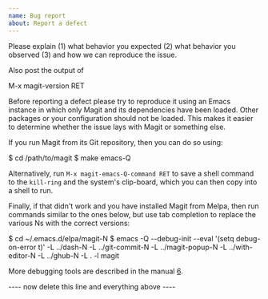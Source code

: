 ```yaml
---
name: Bug report
about: Report a defect
---
```


Please explain
  (1) what behavior you expected
  (2) what behavior you observed
  (3) and how we can reproduce the issue.

Also post the output of

  M-x magit-version RET

Before reporting a defect please try to reproduce it using an Emacs instance in which only Magit and its dependencies have been loaded. Other packages or your configuration should not be loaded. This makes it easier to determine whether the issue lays with Magit or something else.

If you run Magit from its Git repository, then you can do so using:

  $ cd /path/to/magit
  $ make emacs-Q

Alternatively, run `M-x magit-emacs-Q-command RET` to save a shell command to the `kill-ring` and the system's clip-board, which you can then copy into a shell to run.

Finally, if that didn't work and you have installed Magit from Melpa, then run commands similar to the ones below, but use tab completion to replace the various Ns with the correct versions:

  $ cd ~/.emacs.d/elpa/magit-N
  $ emacs -Q --debug-init --eval '(setq debug-on-error t)' -L ../dash-N -L ../git-commit-N -L ../magit-popup-N -L ../with-editor-N -L ../ghub-N -L . -l magit

More debugging tools are described in the manual [6].

  [6]: https://magit.vc/manual/magit/Debugging-Tools.html

---- now delete this line and everything above ----
